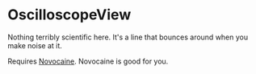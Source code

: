 # OscilloscopeView

Nothing terribly scientific here. It's a line that bounces around when you make noise at it.

Requires [Novocaine](https://github.com/alexbw/novocaine). Novocaine is good for you.